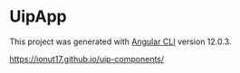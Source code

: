 # UipApp

This project was generated with [Angular CLI](https://github.com/angular/angular-cli) version 12.0.3.

https://ionut17.github.io/uip-components/

